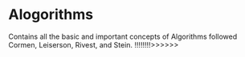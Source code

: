 # Alogorithms
  Contains all the basic and important concepts of Algorithms followed Cormen, Leiserson, Rivest, and Stein. 
  !!!!!!!!>>>>>>
